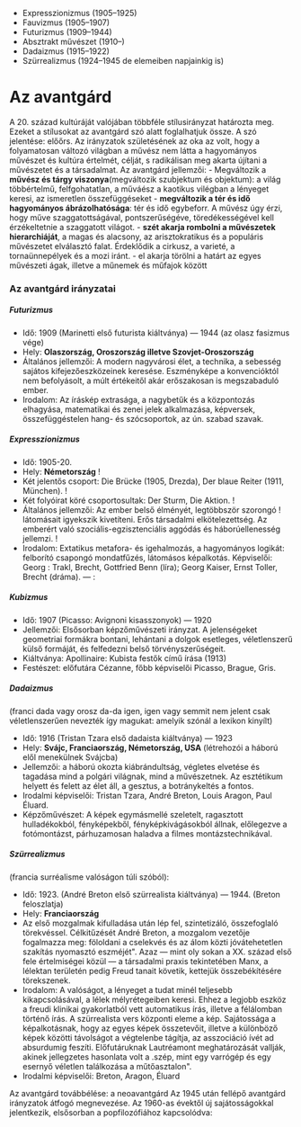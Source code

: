 
- Expresszionizmus (1905–1925)
- Fauvizmus (1905–1907)
- Futurizmus (1909–1944)
- Absztrakt művészet (1910–)
- Dadaizmus (1915–1922)
- Szürrealizmus (1924–1945 de elemeiben napjainkig is)

# Az avantgárd

A 20. század kultúráját valójában többféle stílusirányzat határozta meg. Ezeket a stílusokat az avantgárd szó alatt foglalhatjuk össze. A szó jelentése: előőrs. Az irányzatok születésének az oka az volt, hogy a folyamatosan változó világban a művész nem látta a hagyományos művészet és kultúra értelmét, célját, s radikálisan meg akarta újítani a művészetet és a társadalmat. Az avantgárd jellemzői:
	- Megváltozik a **művész és tárgy viszonya**(megváltozik szubjektum és objektum): a világ többértelmű, felfgohatatlan, a műváész a kaotikus vilégban a lényeget keresi, az ismeretlen összefüggéseket
	- **megváltozik a tér és idő hagyományos ábrázolhatósága**: tér és idő egybeforr. A művész úgy érzi, hogy műve szaggatottságával, pontszerűségéve, töredékességével kell érzékeltetnie a szaggatott világot.
	- **szét akarja rombolni a művészetek hierarchiáját**, a magas és alacsony, az arisztokratikus és a populáris művészetet elválasztó falat. Érdeklődik a cirkusz, a varieté, a tornaünnepélyek és a mozi iránt.
	- el akarja törölni a határt az egyes művészeti ágak, illetve a műnemek és műfajok között

### Az avantgárd irányzatai

##### Futurizmus

- Idő: 1909 (Marinetti első futurista kiáltványa) — 1944 (az olasz fasizmus vége)
- Hely: **Olaszország, Oroszország illetve Szovjet-Oroszország**
- Általános jellemzői: A modern nagyvárosi élet, a technika, a sebesség sajátos kifejezőeszközeinek keresése. Eszményképe a konvencióktól nem befolyásolt, a múlt értékeitől akár erőszakosan is megszabaduló ember.
- Irodalom: Az íráskép extrasága, a nagybetűk és a központozás elhagyása,
  matematikai és zenei jelek alkalmazása, képversek, összefüggéstelen hang- és szócsoportok, az ún. szabad szavak.

##### Expresszionizmus

- Idő: 1905-20.
- Hely: **Németország** !
- Két jelentős csoport: Die Brücke (1905, Drezda), Der blaue Reiter (1911,
  München). !
- Két folyóirat köré csoportosultak: Der Sturm, Die Aktion. !
- Általános jellemzői: Az ember belső élményét, legtöbbször szorongó !
  látomásait igyekszik kivetíteni. Erős társadalmi elkötelezettség. Az emberért való szociális-egzisztenciális aggódás és háborúellenesség jellemzi. !
- Irodalom: Extatikus metafora- és igehalmozás, a hagyományos logikát:
  felborító csapongó mondatfűzés, látomásos képalkotás. Képviselői: Georg :
  Trakl, Brecht, Gottfried Benn (líra); Georg Kaiser, Ernst Toller, Brecht (dráma). — :

##### Kubizmus

- Idő: 1907 (Picasso: Avignoni kisasszonyok) — 1920
- Jellemzői: Elsősorban képzőművészeti irányzat. A jelenségeket geometriai
  formákra bontani, lehántani a dolgok esetleges, véletlenszerű külső   formáját, és felfedezni belső törvényszerűségeit.
- Kiáltványa: Apollinaire: Kubista festők című írása (1913)
- Festészet: előfutára Cézanne, főbb képviselői Picasso, Brague, Gris.

##### Dadaizmus
(franci dada vagy orosz da-da igen, igen vagy semmit nem jelent csak véletlenszerűen nevezték így magukat: amelyik szónál a lexikon kinyílt)

- Idő: 1916 (Tristan Tzara első dadaista kiáltványa) — 1923
- Hely: **Svájc, Franciaország, Németország, USA** (létrehozói a háború elől
menekülnek Svájcba)
- Jellemzői: a háború okozta kiábrándultság, végletes elvetése és tagadása mind  a polgári világnak, mind a művészetnek. Az esztétikum helyett és felett az élet áll, a gesztus, a botránykeltés a fontos.
- Irodalmi képviselői: Tristan Tzara, André Breton, Louis Aragon, Paul Éluard.
- Képzőművészet: A képek egymásmellé szeletelt, ragasztott hulladékokból, fényképekből, fényképkivágásokból állnak, előlegezve a fotómontázst, párhuzamosan haladva a filmes montázstechnikával.

##### Szürrealizmus

(francia surréalisme valóságon túli szóból):

- Idő: 1923. (André Breton első szürrealista kiáltványa) — 1944. (Breton
feloszlatja)
- Hely: **Franciaország**
- Az első mozgalmak kifulladása után lép fel, szintetizáló, összefoglaló
törekvéssel. Célkitűzését André Breton, a mozgalom vezetője fogalmazza meg:
föloldani a cselekvés és az álom közti jóvátehetetlen szakítás nyomasztó
eszméjét". Azaz — mint oly sokan a XX. század első fele értelmiségei közül — a
társadalmi praxis tekintetében Manx, a lélektan területén pedig Freud tanait
követik, kettejük összebékítésére törekszenek.
- Irodalom: A valóságot, a lényeget a tudat minél teljesebb kikapcsolásával, a  lélek mélyrétegeiben keresi. Ehhez a legjobb eszköz a freudi klinikai gyakorlatból vett automatikus írás, illetve a félálomban történő írás. A szürrealista vers központi eleme a kép. Sajátossága a képalkotásnak, hogy az egyes képek összetevőit, illetve a különböző képek közötti távolságot a végtelenbe tágítja, az asszociáció ívét ad absurdumig feszíti. Előfutáruknak Lautréamont meghatározását vallják, akinek jellegzetes hasonlata volt a .szép, mint egy varrógép és egy esernyő véletlen találkozása a műtőasztalon".
- Irodalmi képviselői: Breton, Aragon, Éluard

Az avantgárd továbbélése: a neoavantgárd
Az 1945 után fellépő avantgárd irányzatok átfogó megnevezése. Az 1960-as évektől új sajátosságokkal jelentkezik, elsősorban a popfilozófiához kapcsolódva:



